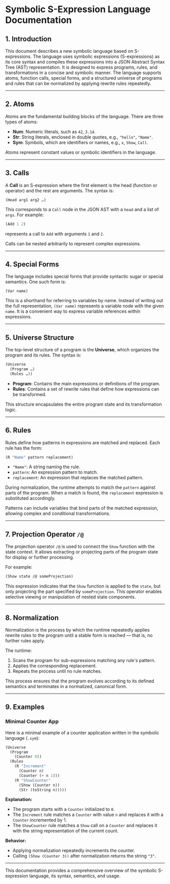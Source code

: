 # Symbolic S-Expression Language Documentation

## 1. Introduction

This document describes a new symbolic language based on S-expressions. The language uses symbolic expressions (S-expressions) as its core syntax and compiles these expressions into a JSON Abstract Syntax Tree (AST) representation. It is designed to express programs, rules, and transformations in a concise and symbolic manner. The language supports atoms, function calls, special forms, and a structured universe of programs and rules that can be normalized by applying rewrite rules repeatedly.

---

## 2. Atoms

Atoms are the fundamental building blocks of the language. There are three types of atoms:

- **Num**: Numeric literals, such as `42`, `3.14`.
- **Str**: String literals, enclosed in double quotes, e.g., `"hello"`, `"Name"`.
- **Sym**: Symbols, which are identifiers or names, e.g., `x`, `Show`, `Call`.

Atoms represent constant values or symbolic identifiers in the language.

---

## 3. Calls

A **Call** is an S-expression where the first element is the head (function or operator) and the rest are arguments. The syntax is:

```
(Head arg1 arg2 …)
```

This corresponds to a `Call` node in the JSON AST with a `head` and a list of `args`. For example:

```lisp
(Add 1 2)
```

represents a call to `Add` with arguments `1` and `2`.

Calls can be nested arbitrarily to represent complex expressions.

---

## 4. Special Forms

The language includes special forms that provide syntactic sugar or special semantics. One such form is:

```
(Var name)
```

This is a shorthand for referring to variables by name. Instead of writing out the full representation, `(Var name)` represents a variable node with the given `name`. It is a convenient way to express variable references within expressions.

---

## 5. Universe Structure

The top-level structure of a program is the **Universe**, which organizes the program and its rules. The syntax is:

```lisp
(Universe
  (Program …)
  (Rules …))
```

- **Program**: Contains the main expressions or definitions of the program.
- **Rules**: Contains a set of rewrite rules that define how expressions can be transformed.

This structure encapsulates the entire program state and its transformation logic.

---

## 6. Rules

Rules define how patterns in expressions are matched and replaced. Each rule has the form:

```lisp
(R "Name" pattern replacement)
```

- `"Name"`: A string naming the rule.
- `pattern`: An expression pattern to match.
- `replacement`: An expression that replaces the matched pattern.

During normalization, the runtime attempts to match the `pattern` against parts of the program. When a match is found, the `replacement` expression is substituted accordingly.

Patterns can include variables that bind parts of the matched expression, allowing complex and conditional transformations.

---

## 7. Projection Operator `/@`

The projection operator `/@` is used to connect the `Show` function with the state context. It allows extracting or projecting parts of the program state for display or further processing.

For example:

```lisp
(Show state /@ someProjection)
```

This expression indicates that the `Show` function is applied to the `state`, but only projecting the part specified by `someProjection`. This operator enables selective viewing or manipulation of nested state components.

---

## 8. Normalization

Normalization is the process by which the runtime repeatedly applies rewrite rules to the program until a stable form is reached — that is, no further rules apply.

The runtime:

1. Scans the program for sub-expressions matching any rule's pattern.
2. Applies the corresponding replacement.
3. Repeats the process until no rule matches.

This process ensures that the program evolves according to its defined semantics and terminates in a normalized, canonical form.

---

## 9. Examples

### Minimal Counter App

Here is a minimal example of a counter application written in the symbolic language (`.sym`):

```lisp
(Universe
  (Program
    (Counter 0))
  (Rules
    (R "Increment"
      (Counter n)
      (Counter (+ n 1)))
    (R "ShowCounter"
      (Show (Counter n))
      (Str (toString n)))))
```

**Explanation:**

- The program starts with a `Counter` initialized to `0`.
- The `Increment` rule matches a `Counter` with value `n` and replaces it with a `Counter` incremented by 1.
- The `ShowCounter` rule matches a `Show` call on a `Counter` and replaces it with the string representation of the current count.

**Behavior:**

- Applying normalization repeatedly increments the counter.
- Calling `(Show (Counter 3))` after normalization returns the string `"3"`.

---

This documentation provides a comprehensive overview of the symbolic S-expression language, its syntax, semantics, and usage.
